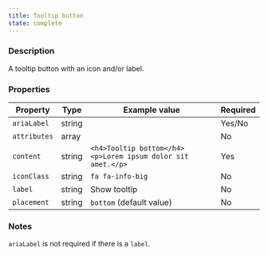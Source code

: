 ```yaml
---
title: Tooltip button
state: complete
---
```


### Description

A tooltip button with an icon and/or label.

### Properties

| Property            | Type   | Example value                                               | Required |
| ------------------- | ------ | ----------------------------------------------------------- | -------- |
| `ariaLabel`         | string |                                                             | Yes/No   |
| `attributes`        | array  |                                                             | No       |
| `content`           | string | `<h4>Tooltip bottom</h4><p>Lorem ipsum dolor sit amet.</p>` | Yes      |
| `iconClass`         | string | `fa fa-info-big`                                            | No       |
| `label`             | string | Show tooltip                                                | No       |
| `placement`         | string | `bottom` (default value)                                    | No       |

### Notes

`ariaLabel` is not required if there is a `label`.
